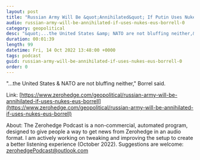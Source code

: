 ```yaml
---
layout: post
title: "Russian Army Will Be &quot;Annihilated&quot; If Putin Uses Nukes: EU's Borrell"
audio: russian-army-will-be-annihilated-if-uses-nukes-eus-borrell-0
category: geopolitical
desc: "&quot;...the United States &amp; NATO are not bluffing neither,&quot; Borrel said."
duration: 00:01:39
length: 99
datetime: Fri, 14 Oct 2022 13:48:00 +0000
tags: podcast
guid: russian-army-will-be-annihilated-if-uses-nukes-eus-borrell-0
order: 0
---
```

&quot;...the United States &amp; NATO are not bluffing neither,&quot; Borrel said.

Link: [https://www.zerohedge.com/geopolitical/russian-army-will-be-annihilated-if-uses-nukes-eus-borrell](https://www.zerohedge.com/geopolitical/russian-army-will-be-annihilated-if-uses-nukes-eus-borrell)

About: The Zerohedge Podcast is a non-commercial, automated program, designed to give people a way to get news from Zerohedge in an audio format.  I am actively working on tweaking and improving the setup to create a better listening experience (October 2022).  Suggestions are welcome: [zerohedgePodcast@outlook.com](mailto:zerohedgePodcast@outlook.com)